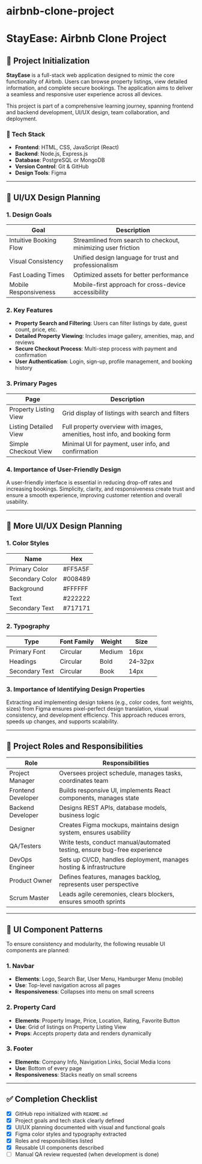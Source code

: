 # airbnb-clone-project
# StayEase: Airbnb Clone Project

## 🔧 Project Initialization

**StayEase** is a full-stack web application designed to mimic the core functionality of Airbnb. Users can browse property listings, view detailed information, and complete secure bookings. The application aims to deliver a seamless and responsive user experience across all devices.

This project is part of a comprehensive learning journey, spanning frontend and backend development, UI/UX design, team collaboration, and deployment.

### 📌 Tech Stack

- **Frontend**: HTML, CSS, JavaScript (React)
- **Backend**: Node.js, Express.js
- **Database**: PostgreSQL or MongoDB
- **Version Control**: Git & GitHub
- **Design Tools**: Figma

---

## 🎨 UI/UX Design Planning

### 1. **Design Goals**

| Goal                   | Description                                                                 |
|------------------------|-----------------------------------------------------------------------------|
| Intuitive Booking Flow | Streamlined from search to checkout, minimizing user friction               |
| Visual Consistency     | Unified design language for trust and professionalism                       |
| Fast Loading Times     | Optimized assets for better performance                                     |
| Mobile Responsiveness  | Mobile-first approach for cross-device accessibility                        |

### 2. **Key Features**

- **Property Search and Filtering**: Users can filter listings by date, guest count, price, etc.
- **Detailed Property Viewing**: Includes image gallery, amenities, map, and reviews
- **Secure Checkout Process**: Multi-step process with payment and confirmation
- **User Authentication**: Login, sign-up, profile management, and booking history

### 3. **Primary Pages**

| Page                  | Description                                                                 |
|-----------------------|-----------------------------------------------------------------------------|
| Property Listing View | Grid display of listings with search and filters                           |
| Listing Detailed View | Full property overview with images, amenities, host info, and booking form |
| Simple Checkout View  | Minimal UI for payment, user info, and confirmation                        |

### 4. **Importance of User-Friendly Design**

A user-friendly interface is essential in reducing drop-off rates and increasing bookings. Simplicity, clarity, and responsiveness create trust and ensure a smooth experience, improving customer retention and overall usability.

---

## 🎨 More UI/UX Design Planning

### 1. **Color Styles**

| Name             | Hex       |
|------------------|-----------|
| Primary Color    | #FF5A5F   |
| Secondary Color  | #008489   |
| Background       | #FFFFFF   |
| Text             | #222222   |
| Secondary Text   | #717171   |

### 2. **Typography**

| Type             | Font Family | Weight  | Size   |
|------------------|-------------|---------|--------|
| Primary Font     | Circular    | Medium  | 16px   |
| Headings         | Circular    | Bold    | 24–32px|
| Secondary Text   | Circular    | Book    | 14px   |

### 3. **Importance of Identifying Design Properties**

Extracting and implementing design tokens (e.g., color codes, font weights, sizes) from Figma ensures pixel-perfect design translation, visual consistency, and development efficiency. This approach reduces errors, speeds up changes, and supports scalability.

---

## 👥 Project Roles and Responsibilities

| Role              | Responsibilities                                                                 |
|-------------------|----------------------------------------------------------------------------------|
| Project Manager   | Oversees project schedule, manages tasks, coordinates team                      |
| Frontend Developer| Builds responsive UI, implements React components, manages state               |
| Backend Developer | Designs REST APIs, database models, business logic                             |
| Designer          | Creates Figma mockups, maintains design system, ensures usability              |
| QA/Testers        | Write tests, conduct manual/automated testing, ensure bug-free experience       |
| DevOps Engineer   | Sets up CI/CD, handles deployment, manages hosting & infrastructure            |
| Product Owner     | Defines features, manages backlog, represents user perspective                 |
| Scrum Master      | Leads agile ceremonies, clears blockers, ensures smooth sprints                |

---

## 🧩 UI Component Patterns

To ensure consistency and modularity, the following reusable UI components are planned:

### 1. **Navbar**

- **Elements**: Logo, Search Bar, User Menu, Hamburger Menu (mobile)
- **Use**: Top-level navigation across all pages
- **Responsiveness**: Collapses into menu on small screens

### 2. **Property Card**

- **Elements**: Property Image, Price, Location, Rating, Favorite Button
- **Use**: Grid of listings on Property Listing View
- **Props**: Accepts property data and renders dynamically

### 3. **Footer**

- **Elements**: Company Info, Navigation Links, Social Media Icons
- **Use**: Bottom of every page
- **Responsiveness**: Stacks neatly on small screens

---

## ✅ Completion Checklist

- [x] GitHub repo initialized with `README.md`
- [x] Project goals and tech stack clearly defined
- [x] UI/UX planning documented with visual and functional goals
- [x] Figma color styles and typography extracted
- [x] Roles and responsibilities listed
- [x] Reusable UI components described
- [ ] Manual QA review requested (when development is done)
